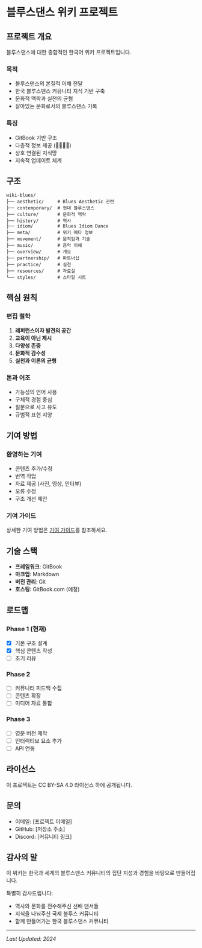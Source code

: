 # 블루스댄스 위키 프로젝트

## 프로젝트 개요

블루스댄스에 대한 종합적인 한국어 위키 프로젝트입니다.

### 목적
- 블루스댄스의 본질적 이해 전달
- 한국 블루스댄스 커뮤니티 지식 기반 구축
- 문화적 맥락과 실천의 균형
- 살아있는 문화로서의 블루스댄스 기록

### 특징
- GitBook 기반 구조
- 다층적 정보 제공 (🌱🌿🌳🌲)
- 상호 연결된 지식망
- 지속적 업데이트 체계

## 구조

```
wiki-blues/
├── aesthetic/     # Blues Aesthetic 관련
├── contemporary/  # 현대 블루스댄스
├── culture/       # 문화적 맥락
├── history/       # 역사
├── idiom/         # Blues Idiom Dance
├── meta/          # 위키 메타 정보
├── movement/      # 움직임과 기술
├── music/         # 음악 이해
├── overview/      # 개요
├── partnership/   # 파트너십
├── practice/      # 실천
├── resources/     # 자료실
└── styles/        # 스타일 시트
```

## 핵심 원칙

### 편집 철학
1. **레퍼런스이자 발견의 공간**
2. **교육이 아닌 제시**
3. **다양성 존중**
4. **문화적 감수성**
5. **실천과 이론의 균형**

### 톤과 어조
- 가능성의 언어 사용
- 구체적 경험 중심
- 질문으로 사고 유도
- 규범적 표현 지양

## 기여 방법

### 환영하는 기여
- 콘텐츠 추가/수정
- 번역 작업
- 자료 제공 (사진, 영상, 인터뷰)
- 오류 수정
- 구조 개선 제안

### 기여 가이드
상세한 기여 방법은 [기여 가이드](meta/contribution-guide.md)를 참조하세요.

## 기술 스택

- **프레임워크**: GitBook
- **마크업**: Markdown
- **버전 관리**: Git
- **호스팅**: GitBook.com (예정)

## 로드맵

### Phase 1 (현재)
- [x] 기본 구조 설계
- [x] 핵심 콘텐츠 작성
- [ ] 초기 리뷰

### Phase 2
- [ ] 커뮤니티 피드백 수집
- [ ] 콘텐츠 확장
- [ ] 미디어 자료 통합

### Phase 3
- [ ] 영문 버전 제작
- [ ] 인터랙티브 요소 추가
- [ ] API 연동

## 라이선스

이 프로젝트는 CC BY-SA 4.0 라이선스 하에 공개됩니다.

## 문의

- 이메일: [프로젝트 이메일]
- GitHub: [저장소 주소]
- Discord: [커뮤니티 링크]

## 감사의 말

이 위키는 한국과 세계의 블루스댄스 커뮤니티의 
집단 지성과 경험을 바탕으로 만들어집니다.

특별히 감사드립니다:
- 역사와 문화를 전수해주신 선배 댄서들
- 지식을 나눠주신 국제 블루스 커뮤니티
- 함께 만들어가는 한국 블루스댄스 커뮤니티

---

*Last Updated: 2024*
